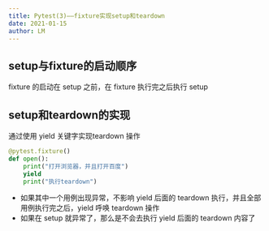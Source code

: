 ```yaml
---
title: Pytest(3)——fixture实现setup和teardown
date: 2021-01-15
author: LM
---
```


## setup与fixture的启动顺序

fixture 的启动在 setup 之前，在 fixture 执行完之后执行 setup

## setup和teardown的实现

通过使用 yield 关键字实现teardown 操作

```python
@pytest.fixture()
def open():
    print("打开浏览器，并且打开百度")
    yield
    print("执行teardown")
```

- 如果其中一个用例出现异常，不影响 yield 后面的 teardown 执行，并且全部用例执行完之后，yield 呼唤 teardown 操作
- 如果在 setup 就异常了，那么是不会去执行 yield 后面的 teardown 内容了